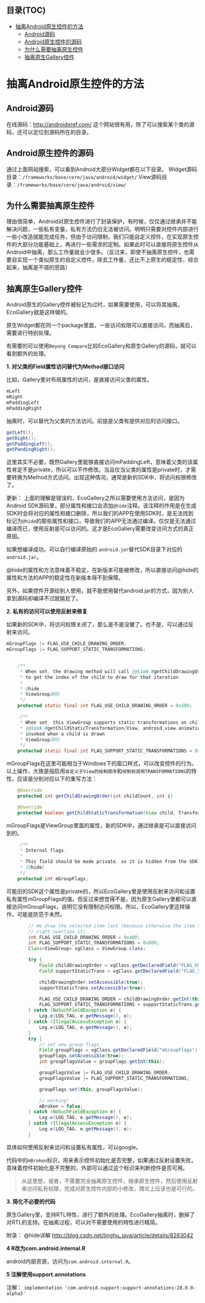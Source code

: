 <!-- TOC titleSize:2 tabSpaces:4 depthFrom:1 depthTo:6 withLinks:1 updateOnSave:1 orderedList:0 -->

## 目录(TOC)
- [抽离Android原生控件的方法](#抽离android原生控件的方法)
    - [Android源码](#android源码)
    - [Android原生控件的源码](#android原生控件的源码)
    - [为什么需要抽离原生控件](#为什么需要抽离原生控件)
    - [抽离原生Gallery控件](#抽离原生gallery控件)

<!-- /TOC -->

# 抽离Android原生控件的方法

## Android源码
在线源码：<http://androidxref.com/>
这个网站很有用，除了可以搜索某个类的源码，还可以定位到源码所在的目录。

## Android原生控件的源码
通过上面网站搜索，可以看到Android大部分Widget都在以下目录。
Widget源码目录：`/frameworks/base/core/java/android/widget/`
View源码目录：`/frameworks/base/core/java/android/view/`

## 为什么需要抽离原生控件
理由很简单，Android对原生控件进行了封装保护，有时候，仅仅通过继承并不能解决问题，一些私有变量，私有方法仍旧无法被访问。明明只需要对控件内部进行一些小改造就能完成任务，但由于访问限制，我们只能自定义控件，在实现原生控件的大部分功能基础上，再进行一些需求的定制。如果此时可以直接将原生控件从Android中抽离，那么工作量就会少很多。（反过来，即使不抽离原生控件，也需要自实现一个类似原生的自定义控件，除去工作量，还比不上原生的稳定性，综合起来，抽离是不错的思路）

## 抽离原生Gallery控件
Android原生的Gallery控件被标记为过时，如果需要使用，可以将其抽离。EcoGallery就是这样做的。

原生Widget都在同一个package里面，一些访问权限可以直接访问，而抽离后，需要进行特别处理。

有需要的可以使用`Beyong Compare`比较EcoGallery和原生Gallery的源码，就可以看到额外的处理。

**1. 对父类的Field属性访问替代为Method接口访问**

比如，Gallery里对布局属性的访问，是直接访问父类的属性。

```java
mLeft
mRight
mPaddingLeft
mPaddingRight
```

抽离时，可以替代为父类的方法访问。前提是父类有提供对应的访问接口。

```java
getLeft();
getRight();
getPaddingLeft();
getPandingRight();
```

这里其实不必要，既然Gallery里能够直接访问mPaddingLeft，意味着父类的该属性肯定不是private，所以可以不作修改。当且仅当父类的属性是private时，才需要转换为Method方式访问。出现这种情况，通常是新的SDK中，将访问权限修改了。

更新：
上面的理解是错误的，EcoGallery之所以需要使用方法访问，是因为Android SDK源码里，部分属性和接口会添加`@hide`注释。该注释的作用是在生成SDK时会将对应的属性和接口删除，所以我们的APP在使用SDK时，是无法找到标记为`@hide`的那些属性和接口，导致我们的APP无法通过编译。仅仅是无法通过编译而已，使用反射是可以访问的。这才是EcoGallery需要改变访问方式的真正原因。

如果想编译成功，可以自行编译原始的 `android.jar`替代SDK目录下对应的`android.jar`。

@hide的属性和方法意味着不稳定，在新版本可能被修改，所以直接访问@hide的属性和方法的APP的稳定性在新版本得不到保障。

另外，如果控件开源给别人使用，就不能使用替代android.jar的方式，因为别人拿到源码却编译不过就尴尬了。

**2. 私有的访问可以使用反射来修复**

如果新的SDK中，将访问权限关闭了，那么是不是没辙了。也不是，可以通过反射来访问。

```java
mGroupFlags |= FLAG_USE_CHILD_DRAWING_ORDER;
mGroupFlags |= FLAG_SUPPORT_STATIC_TRANSFORMATIONS;


    /**
     * When set, the drawing method will call {@link #getChildDrawingOrder(int, int)}
     * to get the index of the child to draw for that iteration.
     *
     * @hide
     * ViewGroup源码
     */
    protected static final int FLAG_USE_CHILD_DRAWING_ORDER = 0x400;

     /**
     * When set, this ViewGroup supports static transformations on children; this causes
     * {@link #getChildStaticTransformation(View, android.view.animation.Transformation)} to be
     * invoked when a child is drawn.
     * ViewGroup源码
     */
    protected static final int FLAG_SUPPORT_STATIC_TRANSFORMATIONS = 0x800;
```


mGroupFlags在这里可能相当于Windows下的窗口样式，可以改变控件的行为。
以上操作，大致是指启用`自定义子View的绘制顺序`和`绘制前调用TRANSFORMATIONS`的特性。应该是分别对应以下的重写方法：

```java
    @Override
    protected int getChildDrawingOrder(int childCount, int i)

    @Override
    protected boolean getChildStaticTransformation(View child, Transformation t)
```

mGroupFlags是ViewGroup里面的属性，新的SDK中，通过继承是可以直接访问到的。

```java
     /**
     * Internal flags.
     *
     * This field should be made private, so it is hidden from the SDK.
     * {@hide}
     */
    protected int mGroupFlags;
```

可能旧的SDK这个属性是private的，所以EcoGallery里是使用反射来访问和设置私有属性mGroupFlags的值。但反过来想觉得不是。因为原生Gallery里都可以直接访问mGroupFlags，说明它没有限制访问权限。所以，EcoGallery里这样操作，可能是防范于未然。

```java
        // We draw the selected item last (because otherwise the item to the
        // right overlaps it)
        int FLAG_USE_CHILD_DRAWING_ORDER = 0x400;
        int FLAG_SUPPORT_STATIC_TRANSFORMATIONS = 0x800;
        Class<ViewGroup> vgClass = ViewGroup.class;

        try {
            Field childDrawingOrder = vgClass.getDeclaredField("FLAG_USE_CHILD_DRAWING_ORDER");
            Field supportStaticTrans = vgClass.getDeclaredField("FLAG_SUPPORT_STATIC_TRANSFORMATIONS");

            childDrawingOrder.setAccessible(true);
            supportStaticTrans.setAccessible(true);

            FLAG_USE_CHILD_DRAWING_ORDER = childDrawingOrder.getInt(this);
            FLAG_SUPPORT_STATIC_TRANSFORMATIONS = supportStaticTrans.getInt(this);
        } catch (NoSuchFieldException e) {
            Log.e(LOG_TAG, e.getMessage(), e);
        } catch (IllegalAccessException e) {
            Log.e(LOG_TAG, e.getMessage(), e);
        }
        try {
            // set new group flags
            Field groupFlags = vgClass.getDeclaredField("mGroupFlags");
            groupFlags.setAccessible(true);
            int groupFlagsValue = groupFlags.getInt(this);

            groupFlagsValue |= FLAG_USE_CHILD_DRAWING_ORDER;
            groupFlagsValue |= FLAG_SUPPORT_STATIC_TRANSFORMATIONS;

            groupFlags.set(this, groupFlagsValue);

            // working!
            mBroken = false;
        } catch (NoSuchFieldException e) {
            Log.e(LOG_TAG, e.getMessage(), e);
        } catch (IllegalAccessException e) {
            Log.e(LOG_TAG, e.getMessage(), e);
        }
```

具体如何使用反射来访问和设置私有属性，可以google。

代码中的`mBroken`标识，用来表示控件初始化是否完整，如果通过反射设置失败，意味着控件初始化是不完整的，外部可以通过这个标识来判断控件是否可用。

> 从这里想，或者，不需要完全抽离原生控件，继承原生控件，然后使用反射来访问私有权限，完成对原生控件内部的小修改，理论上应该也是可行的。

**3. 简化不必要的代码**

原生Gallery里，支持RTL特性，进行了额外的处理。EcoGallery抽离时，删掉了对RTL的支持。在抽离过程，可以对不需要使用的特性进行精简。

附录：
@hide详解 <http://blog.csdn.net/linghu_java/article/details/8283042>

**4 R改为com.android.internal.R**

android内部资源，访问为`com.android.internal.R`。

**5 注解使用support.annotations**

注解：
`implementation 'com.android.support:support-annotations:28.0.0-alpha3'
`

